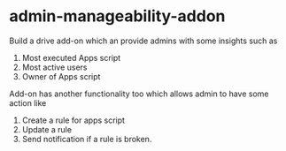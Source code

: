 # admin-manageability-addon

Build a drive add-on which an provide admins with some insights such as
1. Most executed Apps script
2. Most active users
3. Owner of Apps script

Add-on has another functionality too which allows admin to have some action like
1. Create a rule for apps script
2. Update a rule
3. Send notification if a rule is broken.
